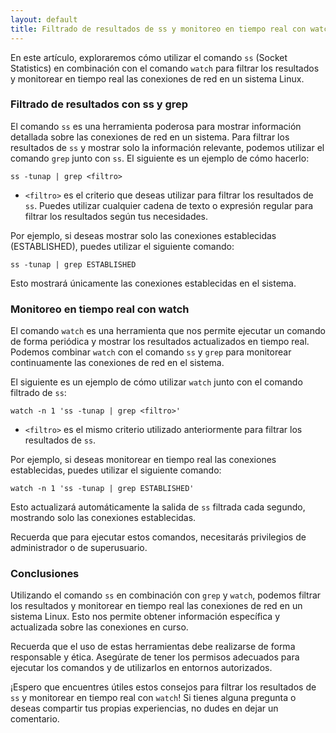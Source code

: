 ```yaml
---
layout: default
title: Filtrado de resultados de ss y monitoreo en tiempo real con watch
---
```


En este artículo, exploraremos cómo utilizar el comando `ss` (Socket Statistics) en combinación con el comando `watch` para filtrar los resultados y monitorear en tiempo real las conexiones de red en un sistema Linux.

### Filtrado de resultados con ss y grep

El comando `ss` es una herramienta poderosa para mostrar información detallada sobre las conexiones de red en un sistema. Para filtrar los resultados de `ss` y mostrar solo la información relevante, podemos utilizar el comando `grep` junto con `ss`. El siguiente es un ejemplo de cómo hacerlo:

```
ss -tunap | grep <filtro>
```

- `<filtro>` es el criterio que deseas utilizar para filtrar los resultados de `ss`. Puedes utilizar cualquier cadena de texto o expresión regular para filtrar los resultados según tus necesidades.

Por ejemplo, si deseas mostrar solo las conexiones establecidas (ESTABLISHED), puedes utilizar el siguiente comando:

```
ss -tunap | grep ESTABLISHED
```

Esto mostrará únicamente las conexiones establecidas en el sistema.

### Monitoreo en tiempo real con watch

El comando `watch` es una herramienta que nos permite ejecutar un comando de forma periódica y mostrar los resultados actualizados en tiempo real. Podemos combinar `watch` con el comando `ss` y `grep` para monitorear continuamente las conexiones de red en el sistema.

El siguiente es un ejemplo de cómo utilizar `watch` junto con el comando filtrado de `ss`:

```
watch -n 1 'ss -tunap | grep <filtro>'
```

- `<filtro>` es el mismo criterio utilizado anteriormente para filtrar los resultados de `ss`.

Por ejemplo, si deseas monitorear en tiempo real las conexiones establecidas, puedes utilizar el siguiente comando:

```
watch -n 1 'ss -tunap | grep ESTABLISHED'
```

Esto actualizará automáticamente la salida de `ss` filtrada cada segundo, mostrando solo las conexiones establecidas.

Recuerda que para ejecutar estos comandos, necesitarás privilegios de administrador o de superusuario.

### Conclusiones

Utilizando el comando `ss` en combinación con `grep` y `watch`, podemos filtrar los resultados y monitorear en tiempo real las conexiones de red en un sistema Linux. Esto nos permite obtener información específica y actualizada sobre las conexiones en curso.

Recuerda que el uso de estas herramientas debe realizarse de forma responsable y ética. Asegúrate de tener los permisos adecuados para ejecutar los comandos y de utilizarlos en entornos autorizados.

¡Espero que encuentres útiles estos consejos para filtrar los resultados de `ss` y monitorear en tiempo real con `watch`! Si tienes alguna pregunta o deseas compartir tus propias experiencias, no dudes en dejar un comentario.
